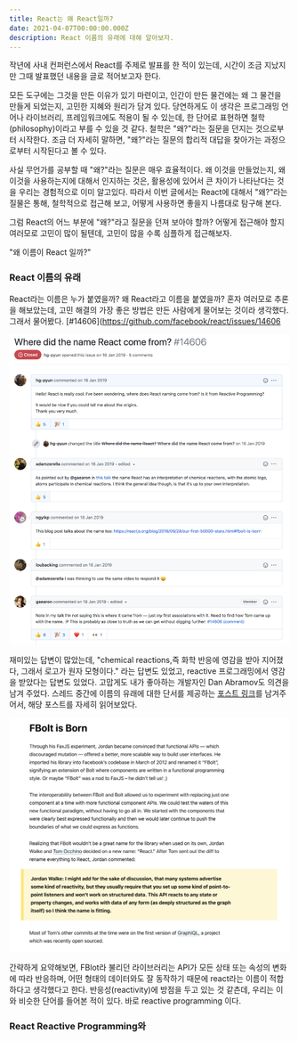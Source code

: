 ```yaml
---
title: React는 왜 React일까?
date: 2021-04-07T00:00:00.000Z
description: React 이름의 유래에 대해 알아보자.
---
```


작년에 사내 컨퍼런스에서 React를 주제로 발표를 한 적이 있는데, 시간이 조금 지났지만 그때 발표했던 내용을 글로 적어보고자 한다.


모든 도구에는 그것을 만든 이유가 있기 마련이고, 인간이 만든 물건에는 왜 그 물건을 만들게 되었는지, 고민한 지혜와 원리가 담겨 있다.
당연하게도 이 생각은 프로그래밍 언어나 라이브러리, 프레임워크에도 적용이 될 수 있는데, 한 단어로 표현하면 철학(philosophy)이라고 부를 수 있을 것 같다.
철학은 "왜?"라는 질문을 던지는 것으로부터 시작한다. 조금 더 자세히 말하면, "왜?"라는 질문의 합리적 대답을 찾아가는 과정으로부터 시작된다고 볼 수 있다.

사실 무언가를 공부할 때 "왜?"라는 질문은 매우 효율적이다. 왜 이것을 만들었는지, 왜 이것을 사용하는지에 대해서 인지하는 것은, 활용성에 있어서 큰 차이가 나타난다는 것을 우리는 경험적으로 이미 알고있다. 
따라서 이번 글에서는 React에 대해서 "왜?"라는 질물은 통해, 철학적으로 접근해 보고, 어떻게 사용하면 좋을지 나름대로 탐구해 본다.

그럼 React의 어느 부분에 "왜?"라고 질문을 던져 보아야 할까? 어떻게 접근해야 할지 여러모로 고민이 많이 될텐데, 고민이 많을 수록 심플하게 접근해보자.

"왜 이름이 React 일까?"

### React 이름의 유래
React라는 이름은 누가 붙였을까? 왜 React라고 이름을 붙였을까? 혼자 여러모로 추론을 해보았는데, 고민 해결의 가장 좋은 방법은 만든 사람에게 물어보는 것이라
생각했다. 그래서 물어봤다. [#14606](https://github.com/facebook/react/issues/14606

![react-issue-14606](./image01.png)

재미있는 답변이 많았는데, "chemical reactions,즉 화학 반응에 영감을 받아 지어졌다, 그래서 로고가 원자 모형이다." 라는 답변도 있었고, reactive 프로그래밍에서 
영감을 받았다는 답변도 있었다. 고맙게도 내가 좋아하는 개발자인 Dan Abramov도 의견을 남겨 주었다. 스레드 중간에 이름의 유래에 대한
단서를 제공하는 [포스트 링크](https://reactjs.org/blog/2016/09/28/our-first-50000-stars.html#fbolt-is-born)를 남겨주어서, 해당 포스트를 자세히 읽어보았다.

![FBolt is Born](./image02.png)

간략하게 요약해보면, FBlot라 불리던 라이브러리는 API가 모든 상태 또는 속성의 변화에 따라 반응하며, 어떤 형태의 데이터와도 잘 동작하기 때문에 react라는 이름이 적합하다고 생각했다고 한다.
반응성(reactivity)에 방점을 두고 있는 것 같츤데, 우리는 이와 비슷한 단어를 들어본 적이 있다. 바로 reactive programming 이다.

### React Reactive Programming와
